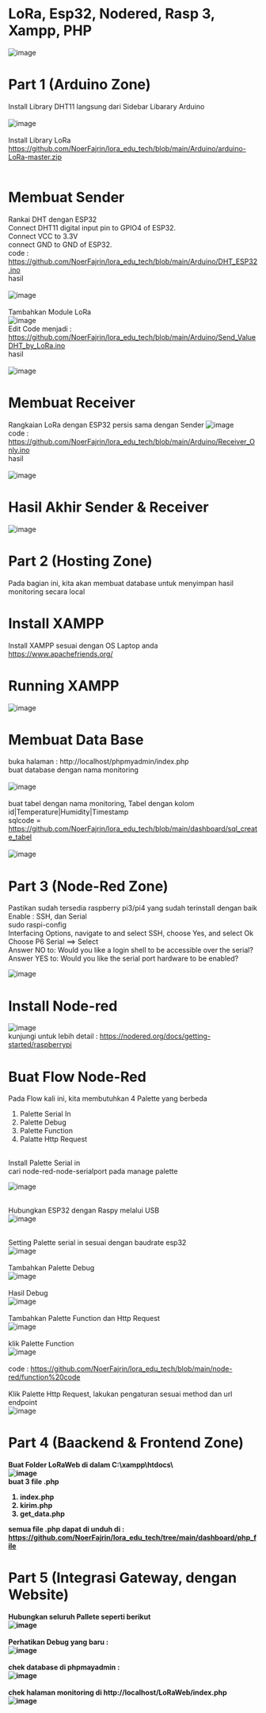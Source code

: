 # LoRa, Esp32, Nodered, Rasp 3, Xampp, PHP
![image](https://github.com/NoerFajrin/lora_edu_tech/assets/71316603/3a8c4f53-839c-46ff-8cd4-541d81adae13)


# Part 1 (Arduino Zone)
Install Library DHT11 langsung dari Sidebar Libarary Arduino <br><br>
![image](https://github.com/NoerFajrin/lora_edu_tech/assets/71316603/31a511e1-4aea-4e7b-9471-c3869055125b)
<br><br>
Install Library LoRa
<br>
https://github.com/NoerFajrin/lora_edu_tech/blob/main/Arduino/arduino-LoRa-master.zip
<br><br>
# Membuat Sender
Rankai DHT dengan ESP32
<br>
Connect DHT11 digital input pin to GPIO4 of ESP32. <br>
Connect  VCC to 3.3V <br>
connect  GND to GND of ESP32.<br>
code : https://github.com/NoerFajrin/lora_edu_tech/blob/main/Arduino/DHT_ESP32.ino <br>
hasil <br><br>
![image](https://github.com/NoerFajrin/lora_edu_tech/assets/71316603/25895847-bcb8-425b-9350-2cce395ac2d4) <br><br>
Tambahkan Module LoRa <br>
![image](https://github.com/NoerFajrin/lora_edu_tech/assets/71316603/7811a875-7fab-4f28-86af-e4524af473da) <br>
Edit Code menjadi : https://github.com/NoerFajrin/lora_edu_tech/blob/main/Arduino/Send_ValueDHT_by_LoRa.ino <br>
hasil <br><br>
![image](https://github.com/NoerFajrin/lora_edu_tech/assets/71316603/4e858f70-42b1-4af8-b960-eecd611d7c82) <br>
# Membuat Receiver
Rangkaian LoRa dengan ESP32 persis sama dengan Sender
![image](https://github.com/NoerFajrin/lora_edu_tech/assets/71316603/7811a875-7fab-4f28-86af-e4524af473da) <br>
code : https://github.com/NoerFajrin/lora_edu_tech/blob/main/Arduino/Receiver_Only.ino <br>
hasil <br><br>
![image](https://github.com/NoerFajrin/lora_edu_tech/assets/71316603/5d43568f-6db3-4230-a279-cf69f7efb6be) <br>
# Hasil Akhir Sender & Receiver 
![image](https://github.com/NoerFajrin/lora_edu_tech/assets/71316603/0fc5aa75-06d6-47d0-b7a6-121469c1296a) <br>
# Part 2 (Hosting Zone)
Pada bagian ini, kita akan membuat database untuk menyimpan hasil monitoring secara local
# Install XAMPP
Install XAMPP sesuai dengan OS Laptop anda https://www.apachefriends.org/
# Running XAMPP
![image](https://github.com/NoerFajrin/lora_edu_tech/assets/71316603/fd0e33c2-de8f-4bd0-a23f-714cee00551e)
# Membuat Data Base
buka halaman : http://localhost/phpmyadmin/index.php <br>
buat database dengan nama monitoring <br><br>
![image](https://github.com/NoerFajrin/lora_edu_tech/assets/71316603/8610e951-bc7b-432b-852b-843401666953) <br> <br>
buat tabel dengan nama monitoring, Tabel dengan kolom id|Temperature|Humidity|Timestamp <br> 
sqlcode = https://github.com/NoerFajrin/lora_edu_tech/blob/main/dashboard/sql_create_tabel<br><br>
![image](https://github.com/NoerFajrin/lora_edu_tech/assets/71316603/e892c3e6-a5e0-4ddb-8787-8c8f7f1af9f3) <br>
# Part 3 (Node-Red Zone)
Pastikan sudah tersedia raspberry pi3/pi4 yang sudah terinstall dengan baik<br>
Enable : SSH, dan Serial <br>
sudo raspi-config <br>
Interfacing Options, navigate to and select SSH, choose Yes, and select Ok <br>
Choose P6 Serial ==> Select <br>
Answer NO to: Would you like a login shell to be accessible over the serial? <br>
Answer YES to: Would you like the serial port hardware to be enabled? <br>

![image](https://github.com/NoerFajrin/lora_edu_tech/assets/71316603/5f09579d-299e-4f76-b407-17d22eed7eac)<br>
# Install Node-red
![image](https://github.com/NoerFajrin/lora_edu_tech/assets/71316603/d50d5361-cba3-4bde-9210-fb4b4f199a1a) <br>
kunjungi untuk lebih detail : https://nodered.org/docs/getting-started/raspberrypi <br>
# Buat Flow Node-Red 
Pada Flow kali ini, kita membutuhkan 4 Palette yang berbeda<br>
1. Palette Serial In
2. Palette Debug
3. Palette Function
4. Palatte Http Request

<br>
Install Palette Serial in <br>
cari node-red-node-serialport pada manage palette <br>

![image](https://github.com/NoerFajrin/lora_edu_tech/assets/71316603/41f517b6-c667-472b-9b66-3c2173b17476) <br><br>

Hubungkan ESP32 dengan Raspy melalui USB <br>
![image](https://github.com/NoerFajrin/lora_edu_tech/assets/71316603/0c036d4d-8471-401e-a294-f819606c7632) <br><br>

Setting Palette serial in sesuai dengan baudrate esp32 <br>
![image](https://github.com/NoerFajrin/lora_edu_tech/assets/71316603/d6742f62-f45c-4570-844a-ac1dc2581642) <br><br>
Tambahkan Palette Debug <br>
![image](https://github.com/NoerFajrin/lora_edu_tech/assets/71316603/e541747f-5358-46ab-98bb-69a477562ead)<br><br>
Hasil Debug <br>
![image](https://github.com/NoerFajrin/lora_edu_tech/assets/71316603/ec5167e6-0bc3-48e6-8fe7-6b9969ad1316) <br><br>
Tambahkan Palette Function dan Http Request <br>
![image](https://github.com/NoerFajrin/lora_edu_tech/assets/71316603/313912f7-cb92-41af-b193-54208d0b1c1f) <br><br>
klik Palette Function <br>
![image](https://github.com/NoerFajrin/lora_edu_tech/assets/71316603/a4cbde27-15a2-4c89-ba08-a505712623e5) <br><br>
code : https://github.com/NoerFajrin/lora_edu_tech/blob/main/node-red/function%20code <br><br>
Klik Palette Http Request, lakukan pengaturan sesuai method dan url endpoint<br>
![image](https://github.com/NoerFajrin/lora_edu_tech/assets/71316603/5c56f433-2479-477e-8ee7-605e2f34ca71)<br><b>

# Part 4 (Baackend & Frontend Zone)
Buat Folder LoRaWeb di dalam C:\xampp\htdocs\ <br>
![image](https://github.com/NoerFajrin/lora_edu_tech/assets/71316603/c2002836-87f7-43b7-8f3a-5ca8f92d3c18) <br>
buat 3 file .php
1. index.php
2. kirim.php
3. get_data.php

semua file .php dapat di unduh di : https://github.com/NoerFajrin/lora_edu_tech/tree/main/dashboard/php_file <br>

# Part 5 (Integrasi Gateway, dengan Website)
Hubungkan seluruh Pallete seperti berikut <br>
![image](https://github.com/NoerFajrin/lora_edu_tech/assets/71316603/c80d68ea-87da-4e2f-858f-8d15b6079e27)<br><br>
Perhatikan Debug yang baru : <br>
![image](https://github.com/NoerFajrin/lora_edu_tech/assets/71316603/b1477a27-cec2-43b6-9acc-64f1dd8fd2cf) <br><br>
chek database di phpmayadmin : <br>
![image](https://github.com/NoerFajrin/lora_edu_tech/assets/71316603/820b996f-bc6f-404c-9346-ed4605f0d388) <br><br>
chek halaman monitoring di http://localhost/LoRaWeb/index.php <br>
![image](https://github.com/NoerFajrin/lora_edu_tech/assets/71316603/f6e11965-51d5-4859-a299-f6ec049805a9) <br><br>
